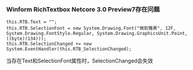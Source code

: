 ### Winform RichTextbox Netcore 3.0 Preview7存在问题
```
this.RTB.Text = "";
this.RTB.SelectionFont = new System.Drawing.Font("微软雅黑", 12F, System.Drawing.FontStyle.Regular, System.Drawing.GraphicsUnit.Point, ((byte)(134)));
this.RTB.SelectionChanged += new System.EventHandler(this.RTB_SelectionChanged);
```

当存在Text和SelectionFont属性时，SelectionChanged会失效